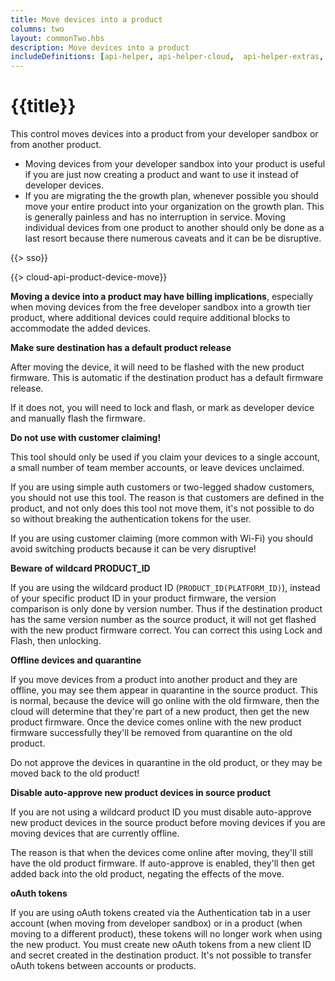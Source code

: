 ```yaml
---
title: Move devices into a product
columns: two
layout: commonTwo.hbs
description: Move devices into a product
includeDefinitions: [api-helper, api-helper-cloud,  api-helper-extras, api-helper-json, codemirror, usb-serial]
---
```


# {{title}}

This control moves devices into a product from your developer sandbox or from another product.

- Moving devices from your developer sandbox into your product is useful if you are just now creating a product and want to use it instead of developer devices.
- If you are migrating the the growth plan, whenever possible you should move your entire product into your organization on the growth plan. This is generally painless and has no interruption in service. Moving individual devices from one product to another should only be done as a last resort because there numerous caveats and it can be be disruptive.

{{> sso}}

{{> cloud-api-product-device-move}}


**Moving a device into a product may have billing implications**, especially when moving devices from the free developer sandbox into a growth tier product, where additional devices could require additional blocks to accommodate the added devices. 


**Make sure destination has a default product release**

After moving the device, it will need to be flashed with the new product firmware. This is automatic if the destination product has a default firmware release.

If it does not, you will need to lock and flash, or mark as developer device and manually flash the firmware.

**Do not use with customer claiming!**

This tool should only be used if you claim your devices to a single account, a small number of team member accounts, or leave devices unclaimed.

If you are using simple auth customers or two-legged shadow customers, you should not use this tool. The reason is that customers are defined in the product, and not only does this tool not move them, it's not possible to do so without breaking the authentication tokens for the user.

If you are using customer claiming (more common with Wi-Fi) you should avoid switching products because it can be very disruptive!

**Beware of wildcard PRODUCT_ID**

If you are using the wildcard product ID (`PRODUCT_ID(PLATFORM_ID)`), instead of your specific product ID in your product firmware, the version comparison is only done by version number. Thus if the destination product has the same version number as the source product, it will not get flashed with the new product firmware correct. You can correct this using Lock and Flash, then unlocking.


**Offline devices and quarantine**

If you move devices from a product into another product and they are offline, you may see them appear in quarantine in the source product. This is normal, because the device will go online with the old firmware, then the cloud will determine that they're part of a new product, then get the new product firmware. Once the device comes online with the new product firmware successfully they'll be removed from quarantine on the old product.

Do not approve the devices in quarantine in the old product, or they may be moved back to the old product!


**Disable auto-approve new product devices in source product**

If you are not using a wildcard product ID you must disable auto-approve new product devices in the source product before moving devices if you are moving devices that are currently offline.

The reason is that when the devices come online after moving, they'll still have the old product firmware. If auto-approve is enabled, they'll then get added back into the old product, negating the effects of the move.

**oAuth tokens**

If you are using oAuth tokens created via the Authentication tab in a user account (when moving from developer sandbox) or in a product (when moving to a different product), these tokens will no longer work when using the new product. You must create new oAuth tokens from a new client ID and secret created in the destination product. It's not possible to transfer oAuth tokens between accounts or products.
